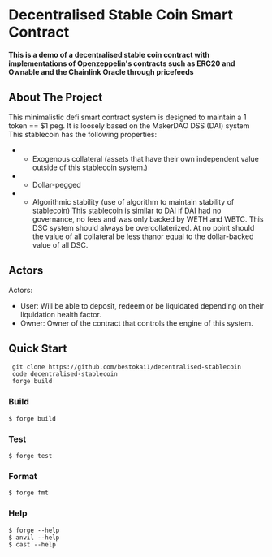 # Decentralised Stable Coin Smart Contract
**This is a demo of a decentralised stable coin contract with implementations of Openzeppelin's contracts such as ERC20 and Ownable and the Chainlink Oracle through pricefeeds**


## About The Project
This minimalistic defi smart contract system is designed to maintain a 1 token == $1 peg. It is loosely based on the MakerDAO DSS (DAI) system
This stablecoin has the following properties:
 * - Exogenous collateral (assets that have their own independent value outside of this stablecoin system.)
 * - Dollar-pegged
 * - Algorithmic stability (use of algorithm to maintain stability of stablecoin)
This stablecoin is similar to DAI if DAI had no governance, no fees and was only backed by WETH and WBTC. This DSC system should always be overcollaterized. At no point should the value of all collateral be less thanor equal to the dollar-backed value of all DSC.

## Actors

Actors:
* User: Will be able to deposit, redeem or be liquidated depending on their liquidation health factor.
* Owner: Owner of the contract that controls the engine of this system. 

## Quick Start
```solidity
 git clone https://github.com/bestokai1/decentralised-stablecoin
 code decentralised-stablecoin
 forge build
```

### Build

```shell
$ forge build
```

### Test

```shell
$ forge test
```

### Format

```shell
$ forge fmt
```

### Help

```shell
$ forge --help
$ anvil --help
$ cast --help
```
